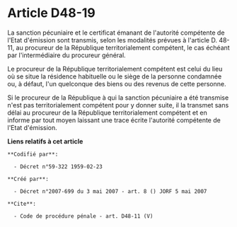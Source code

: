 # Article D48-19

La sanction pécuniaire et le certificat émanant de l'autorité compétente de l'Etat d'émission sont transmis, selon les
modalités prévues à l'article D. 48-11, au procureur de la République territorialement compétent, le cas échéant par
l'intermédiaire du procureur général. 

Le procureur de la République territorialement compétent est celui du lieu où se situe la résidence habituelle ou le siège de
la personne condamnée ou, à défaut, l'un quelconque des biens ou des revenus de cette personne. 

Si le procureur de la République à qui la sanction pécuniaire a été transmise n'est pas territorialement compétent pour y
donner suite, il la transmet sans délai au procureur de la République territorialement compétent et en informe par tout moyen
laissant une trace écrite l'autorité compétente de l'Etat d'émission.

**Liens relatifs à cet article**

	**Codifié par**:

	  - Décret n°59-322 1959-02-23

	**Créé par**:

	  - Décret n°2007-699 du 3 mai 2007 - art. 8 () JORF 5 mai 2007

	**Cite**:

	  - Code de procédure pénale - art. D48-11 (V)
